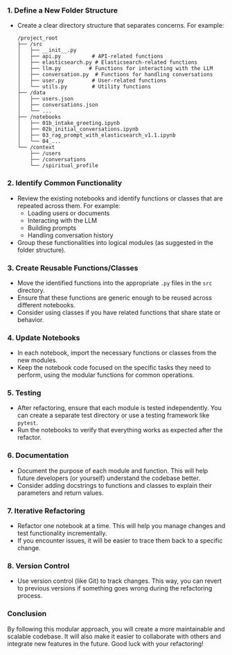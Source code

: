 ### 1. **Define a New Folder Structure**
   - Create a clear directory structure that separates concerns. For example:
     ```
     /project_root
     ├── /src
     │   ├── __init__.py
     │   ├── api.py          # API-related functions
     │   ├── elasticsearch.py # Elasticsearch-related functions
     │   ├── llm.py         # Functions for interacting with the LLM
     │   ├── conversation.py  # Functions for handling conversations
     │   ├── user.py         # User-related functions
     │   └── utils.py        # Utility functions
     ├── /data
     │   ├── users.json
     │   ├── conversations.json
     │   └── ...
     ├── /notebooks
     │   ├── 01b_intake_greeting.ipynb
     │   ├── 02b_initial_conversations.ipynb
     │   ├── 03_rag_prompt_with_elasticsearch_v1.1.ipynb
     │   └── 04_...
     └── /context
         ├── /users
         ├── /conversations
         └── /spiritual_profile
     ```

### 2. **Identify Common Functionality**
   - Review the existing notebooks and identify functions or classes that are repeated across them. For example:
     - Loading users or documents
     - Interacting with the LLM
     - Building prompts
     - Handling conversation history
   - Group these functionalities into logical modules (as suggested in the folder structure).

### 3. **Create Reusable Functions/Classes**
   - Move the identified functions into the appropriate `.py` files in the `src` directory.
   - Ensure that these functions are generic enough to be reused across different notebooks.
   - Consider using classes if you have related functions that share state or behavior.

### 4. **Update Notebooks**
   - In each notebook, import the necessary functions or classes from the new modules.
   - Keep the notebook code focused on the specific tasks they need to perform, using the modular functions for common operations.

### 5. **Testing**
   - After refactoring, ensure that each module is tested independently. You can create a separate test directory or use a testing framework like `pytest`.
   - Run the notebooks to verify that everything works as expected after the refactor.

### 6. **Documentation**
   - Document the purpose of each module and function. This will help future developers (or yourself) understand the codebase better.
   - Consider adding docstrings to functions and classes to explain their parameters and return values.

### 7. **Iterative Refactoring**
   - Refactor one notebook at a time. This will help you manage changes and test functionality incrementally.
   - If you encounter issues, it will be easier to trace them back to a specific change.

### 8. **Version Control**
   - Use version control (like Git) to track changes. This way, you can revert to previous versions if something goes wrong during the refactoring process.

### Conclusion
By following this modular approach, you will create a more maintainable and scalable codebase. It will also make it easier to collaborate with others and integrate new features in the future. Good luck with your refactoring!